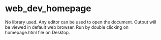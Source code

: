 # web_dev_homepage
No library used.
Any editor can be used to open the document.
Output will be viewed in default web browser.
Run by double clicking on homepage.html file on Desktop.

